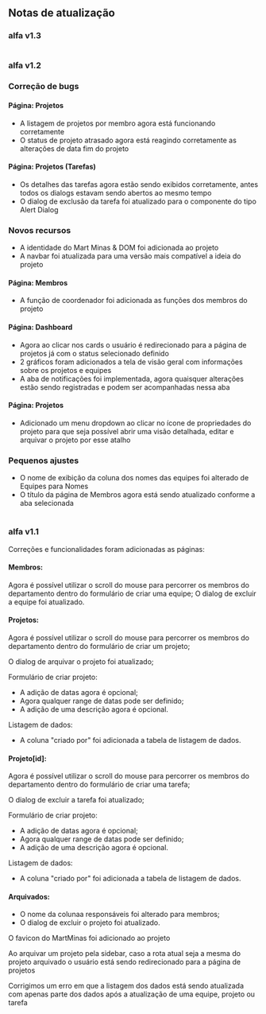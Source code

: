 ## Notas de atualização

### alfa v1.3

#
### alfa v1.2

### Correção de bugs
#### Página: Projetos
- A listagem de projetos por membro agora está funcionando corretamente
- O status de projeto atrasado agora está reagindo corretamente as alterações de data fim do projeto

#### Página: Projetos (Tarefas)
- Os detalhes das tarefas agora estão sendo exibidos corretamente, antes todos os dialogs estavam sendo abertos ao mesmo tempo
- O dialog de exclusão da tarefa foi atualizado para o componente do tipo Alert Dialog

### Novos recursos
- A identidade do Mart Minas & DOM foi adicionada ao projeto
- A navbar foi atualizada para uma versão mais compatível a ideia do projeto

#### Página: Membros
- A função de coordenador foi adicionada as funções dos membros do projeto

#### Página: Dashboard
- Agora ao clicar nos cards o usuário é redirecionado para a página de projetos já com o status selecionado definido
- 2 gráficos foram adicionados a tela de visão geral com informações sobre os projetos e equipes
- A aba de notificações foi implementada, agora quaisquer alterações estão sendo registradas e podem ser acompanhadas nessa aba

#### Página: Projetos
- Adicionado um menu dropdown ao clicar no ícone de propriedades do projeto para que seja possível abrir uma visão detalhada, editar e arquivar o projeto por esse atalho

### Pequenos ajustes
- O nome de exibição da coluna dos nomes das equipes foi alterado de Equipes para Nomes
- O título da página de Membros agora está sendo atualizado conforme a aba selecionada

#
### alfa v1.1

Correções e funcionalidades foram adicionadas as páginas:

#### Membros:  

Agora é possível utilizar o scroll do mouse para percorrer os membros do departamento dentro do formulário de criar uma equipe;
O dialog de excluir a equipe foi atualizado.

#### Projetos: 

Agora é possível utilizar o scroll do mouse para percorrer os membros do departamento dentro do formulário de criar um projeto;

O dialog de arquivar o projeto foi atualizado;

Formulário de criar projeto:
- A adição de datas agora é opcional;
- Agora qualquer range de datas pode ser definido;
- A adição de uma descrição agora é opcional.

Listagem de dados:
- A coluna "criado por" foi adicionada a tabela de listagem de dados.

#### Projeto[id]:

Agora é possível utilizar o scroll do mouse para percorrer os membros do departamento dentro do formulário de criar uma tarefa;

O dialog de excluir a tarefa foi atualizado;

Formulário de criar projeto:
- A adição de datas agora é opcional;
- Agora qualquer range de datas pode ser definido;
- A adição de uma descrição agora é opcional.

Listagem de dados:
- A coluna "criado por" foi adicionada a tabela de listagem de dados.

#### Arquivados:
- O nome da colunaa responsáveis foi alterado para membros;
- O dialog de excluir o projeto foi atualizado.

O favicon do MartMinas foi adicionado ao projeto

Ao arquivar um projeto pela sidebar, caso a rota atual seja a mesma do projeto arquivado o usuário está sendo redirecionado para a página de projetos

Corrigimos um erro em que a listagem dos dados está sendo atualizada com apenas parte dos dados após a atualização de uma equipe, projeto ou tarefa

<!-- This is a [Next.js](https://nextjs.org/) project bootstrapped with [`create-next-app`](https://github.com/vercel/next.js/tree/canary/packages/create-next-app).

## Getting Started

First, run the development server:

```bash
npm run dev
# or
yarn dev
# or
pnpm dev
# or
bun dev
```

Open [http://localhost:3000](http://localhost:3000) with your browser to see the result.

You can start editing the page by modifying `app/page.tsx`. The page auto-updates as you edit the file.

This project uses [`next/font`](https://nextjs.org/docs/basic-features/font-optimization) to automatically optimize and load Inter, a custom Google Font.

## Learn More

To learn more about Next.js, take a look at the following resources:

- [Next.js Documentation](https://nextjs.org/docs) - learn about Next.js features and API.
- [Learn Next.js](https://nextjs.org/learn) - an interactive Next.js tutorial.

You can check out [the Next.js GitHub repository](https://github.com/vercel/next.js/) - your feedback and contributions are welcome!

## Deploy on Vercel

The easiest way to deploy your Next.js app is to use the [Vercel Platform](https://vercel.com/new?utm_medium=default-template&filter=next.js&utm_source=create-next-app&utm_campaign=create-next-app-readme) from the creators of Next.js.

Check out our [Next.js deployment documentation](https://nextjs.org/docs/deployment) for more details. -->
